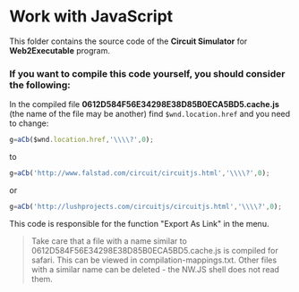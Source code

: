 # Work with JavaScript

This folder contains the source code of the **Circuit Simulator** for **Web2Executable** program.

### If you want to compile this code yourself, you should consider the following:
In the compiled file **0612D584F56E34298E38D85B0ECA5BD5.cache.js** (the name of the file may be another) find `$wnd.location.href` and you need to change:
```javascript
g=aCb($wnd.location.href,'\\\\?',0);
```
to
```javascript
g=aCb('http://www.falstad.com/circuit/circuitjs.html','\\\\?',0);
```
or
```javascript
g=aCb('http://lushprojects.com/circuitjs/circuitjs.html','\\\\?',0);
```

This code is responsible for the function "Export As Link" in the menu.

>Take care that a file with a name similar to 0612D584F56E34298E38D85B0ECA5BD5.cache.js is compiled for safari. This can be viewed in compilation-mappings.txt. Other files with a similar name can be deleted - the NW.JS shell does not read them.
